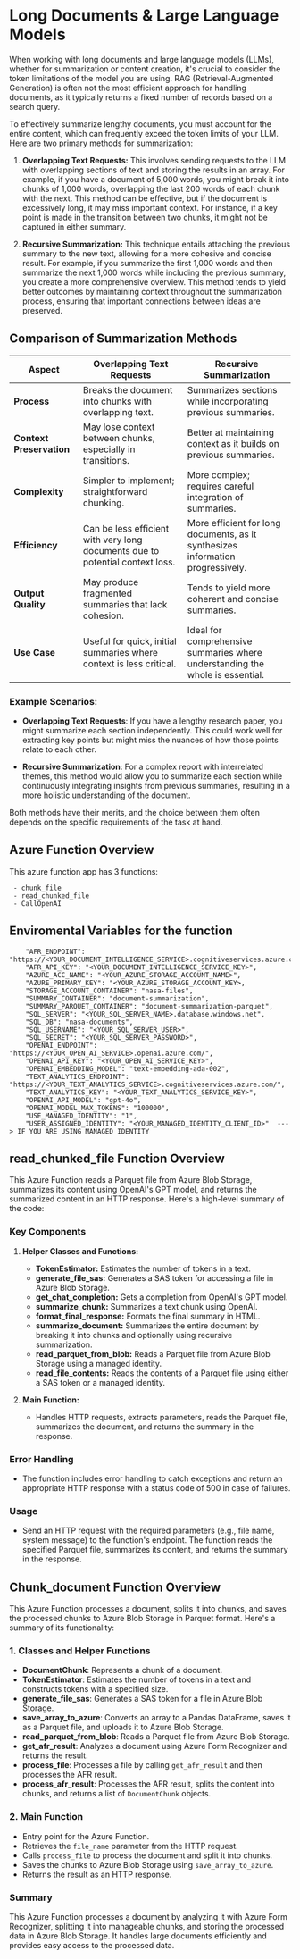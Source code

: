 # Long Documents & Large Language Models

When working with long documents and large language models (LLMs), whether for summarization or content creation, it's crucial to consider the token limitations of the model you are using. RAG (Retrieval-Augmented Generation) is often not the most efficient approach for handling documents, as it typically returns a fixed number of records based on a search query.

To effectively summarize lengthy documents, you must account for the entire content, which can frequently exceed the token limits of your LLM. Here are two primary methods for summarization:

1. **Overlapping Text Requests:** This involves sending requests to the LLM with overlapping sections of text and storing the results in an array. For example, if you have a document of 5,000 words, you might break it into chunks of 1,000 words, overlapping the last 200 words of each chunk with the next. This method can be effective, but if the document is excessively long, it may miss important context. For instance, if a key point is made in the transition between two chunks, it might not be captured in either summary.

2. **Recursive Summarization:** This technique entails attaching the previous summary to the new text, allowing for a more cohesive and concise result. For example, if you summarize the first 1,000 words and then summarize the next 1,000 words while including the previous summary, you create a more comprehensive overview. This method tends to yield better outcomes by maintaining context throughout the summarization process, ensuring that important connections between ideas are preserved.


## Comparison of Summarization Methods

| **Aspect**                     | **Overlapping Text Requests**                             | **Recursive Summarization**                             |
|--------------------------------|----------------------------------------------------------|--------------------------------------------------------|
| **Process**                    | Breaks the document into chunks with overlapping text.   | Summarizes sections while incorporating previous summaries. |
| **Context Preservation**       | May lose context between chunks, especially in transitions. | Better at maintaining context as it builds on previous summaries. |
| **Complexity**                 | Simpler to implement; straightforward chunking.         | More complex; requires careful integration of summaries. |
| **Efficiency**                 | Can be less efficient with very long documents due to potential context loss. | More efficient for long documents, as it synthesizes information progressively. |
| **Output Quality**             | May produce fragmented summaries that lack cohesion.     | Tends to yield more coherent and concise summaries.     |
| **Use Case**                   | Useful for quick, initial summaries where context is less critical. | Ideal for comprehensive summaries where understanding the whole is essential. |

### Example Scenarios:

- **Overlapping Text Requests**: If you have a lengthy research paper, you might summarize each section independently. This could work well for extracting key points but might miss the nuances of how those points relate to each other.

- **Recursive Summarization**: For a complex report with interrelated themes, this method would allow you to summarize each section while continuously integrating insights from previous summaries, resulting in a more holistic understanding of the document.

Both methods have their merits, and the choice between them often depends on the specific requirements of the task at hand.

## Azure Function Overview
This azure function app has 3 functions:

     - chunk_file
     - read_chunked_file
     - CallOpenAI

## Enviromental Variables for the function

```
    "AFR_ENDPOINT": "https://<YOUR_DOCUMENT_INTELLIGENCE_SERVICE>.cognitiveservices.azure.com/",
    "AFR_API_KEY": "<YOUR_DOCUMENT_INTELLIGENCE_SERVICE_KEY>",
    "AZURE_ACC_NAME": "<YOUR_AZURE_STORAGE_ACCOUNT_NAME>",
    "AZURE_PRIMARY_KEY": "<YOUR_AZURE_STORAGE_ACCOUNT_KEY>,
    "STORAGE_ACCOUNT_CONTAINER": "nasa-files",
    "SUMMARY_CONTAINER": "document-summarization",
    "SUMMARY_PARQUET_CONTAINER": "document-summarization-parquet",
    "SQL_SERVER": "<YOUR_SQL_SERVER_NAME>.database.windows.net",
    "SQL_DB": "nasa-documents",
    "SQL_USERNAME": "<YOUR_SQL_SERVER_USER>",
    "SQL_SECRET": "<YOUR_SQL_SERVER_PASSWORD>",
    "OPENAI_ENDPOINT": "https://<YOUR_OPEN_AI_SERVICE>.openai.azure.com/",
    "OPENAI_API_KEY": "<YOUR_OPEN_AI_SERVICE_KEY>",
    "OPENAI_EMBEDDING_MODEL": "text-embedding-ada-002",
    "TEXT_ANALYTICS_ENDPOINT": "https://<YOUR_TEXT_ANALYTICS_SERVICE>.cognitiveservices.azure.com/",
    "TEXT_ANALYTICS_KEY": "<YOUR_TEXT_ANALYTICS_SERVICE_KEY>",
    "OPENAI_API_MODEL": "gpt-4o",
    "OPENAI_MODEL_MAX_TOKENS": "100000",
    "USE_MANAGED_IDENTITY": "1",
    "USER_ASSIGNED_IDENTITY": "<YOUR_MANAGED_IDENTITY_CLIENT_ID>"  ---> IF YOU ARE USING MANAGED IDENTITY

```

## read_chunked_file Function Overview

This Azure Function reads a Parquet file from Azure Blob Storage, summarizes its content using OpenAI's GPT model, and returns the summarized content in an HTTP response. Here's a high-level summary of the code:

### Key Components

1. **Helper Classes and Functions:**
   - **TokenEstimator:** Estimates the number of tokens in a text.
   - **generate_file_sas:** Generates a SAS token for accessing a file in Azure Blob Storage.
   - **get_chat_completion:** Gets a completion from OpenAI's GPT model.
   - **summarize_chunk:** Summarizes a text chunk using OpenAI.
   - **format_final_response:** Formats the final summary in HTML.
   - **summarize_document:** Summarizes the entire document by breaking it into chunks and optionally using recursive summarization.
   - **read_parquet_from_blob:** Reads a Parquet file from Azure Blob Storage using a managed identity.
   - **read_file_contents:** Reads the contents of a Parquet file using either a SAS token or a managed identity.

2. **Main Function:**
   - Handles HTTP requests, extracts parameters, reads the Parquet file, summarizes the document, and returns the summary in the response.

### Error Handling
- The function includes error handling to catch exceptions and return an appropriate HTTP response with a status code of 500 in case of failures.

### Usage
- Send an HTTP request with the required parameters (e.g., file name, system message) to the function's endpoint. The function reads the specified Parquet file, summarizes its content, and returns the summary in the response.

## Chunk_document Function Overview

This Azure Function processes a document, splits it into chunks, and saves the processed chunks to Azure Blob Storage in Parquet format. Here's a summary of its functionality:


### 1. Classes and Helper Functions
- **DocumentChunk**: Represents a chunk of a document.
- **TokenEstimator**: Estimates the number of tokens in a text and constructs tokens with a specified size.
- **generate_file_sas**: Generates a SAS token for a file in Azure Blob Storage.
- **save_array_to_azure**: Converts an array to a Pandas DataFrame, saves it as a Parquet file, and uploads it to Azure Blob Storage.
- **read_parquet_from_blob**: Reads a Parquet file from Azure Blob Storage.
- **get_afr_result**: Analyzes a document using Azure Form Recognizer and returns the result.
- **process_file**: Processes a file by calling `get_afr_result` and then processes the AFR result.
- **process_afr_result**: Processes the AFR result, splits the content into chunks, and returns a list of `DocumentChunk` objects.

### 2. Main Function
- Entry point for the Azure Function.
- Retrieves the `file_name` parameter from the HTTP request.
- Calls `process_file` to process the document and split it into chunks.
- Saves the chunks to Azure Blob Storage using `save_array_to_azure`.
- Returns the result as an HTTP response.

### Summary
This Azure Function processes a document by analyzing it with Azure Form Recognizer, splitting it into manageable chunks, and storing the processed data in Azure Blob Storage. It handles large documents efficiently and provides easy access to the processed data.



